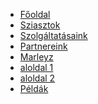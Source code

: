 * [Főoldal](README.md)
* [Sziasztok](README.md)
* [Szolgáltatásaink](szamlazo.md)
* [Partnereink](partner.md)
* [Marleyz](bob.md "The greatest guide in the world")
 * [aloldal 1](ziggy.md)
 * [aloldal 2](bob.md)
* [Példák](ziggy.md "The greatest guide in the world")


<!-- * [Home](/)
* [Guide](guide.md "The greatest guide in the world")
* [Marleyz](bob.md "The greatest guide in the world")
 - [Ziggy](ziggy.md) -->
